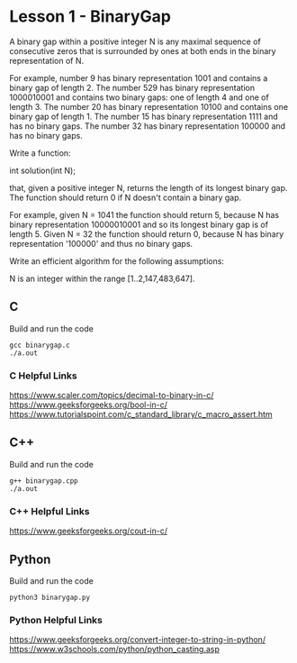 # Lesson 1 - BinaryGap

A binary gap within a positive integer N is any maximal sequence of consecutive zeros that is surrounded by ones at both ends in the binary representation of N.

For example, number 9 has binary representation 1001 and contains a binary gap of length 2. The number 529 has binary representation 1000010001 and contains two binary gaps: one of length 4 and one of length 3. The number 20 has binary representation 10100 and contains one binary gap of length 1. The number 15 has binary representation 1111 and has no binary gaps. The number 32 has binary representation 100000 and has no binary gaps.

Write a function:

int solution(int N);

that, given a positive integer N, returns the length of its longest binary gap. The function should return 0 if N doesn't contain a binary gap.

For example, given N = 1041 the function should return 5, because N has binary representation 10000010001 and so its longest binary gap is of length 5. Given N = 32 the function should return 0, because N has binary representation '100000' and thus no binary gaps.

Write an efficient algorithm for the following assumptions:

N is an integer within the range [1..2,147,483,647].


## C
Build and run the code
```
gcc binarygap.c
./a.out
```

### C Helpful Links
https://www.scaler.com/topics/decimal-to-binary-in-c/
https://www.geeksforgeeks.org/bool-in-c/
https://www.tutorialspoint.com/c_standard_library/c_macro_assert.htm

## C++
Build and run the code
```
g++ binarygap.cpp
./a.out
```

### C++ Helpful Links
https://www.geeksforgeeks.org/cout-in-c/


## Python
Build and run the code
```
python3 binarygap.py
```

### Python Helpful Links
https://www.geeksforgeeks.org/convert-integer-to-string-in-python/
https://www.w3schools.com/python/python_casting.asp

